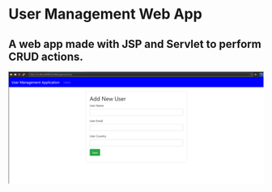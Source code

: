 # User Management Web App
## A web app made with JSP and Servlet to perform CRUD actions.

![screenShot1](./assets/p1.png)
